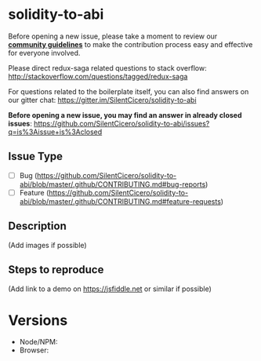 # solidity-to-abi

Before opening a new issue, please take a moment to review our [**community guidelines**](https://github.com/SilentCicero/solidity-to-abi/blob/master/.github/CONTRIBUTING.md) to make the contribution process easy and effective for everyone involved.

Please direct redux-saga related questions to stack overflow:
http://stackoverflow.com/questions/tagged/redux-saga

For questions related to the boilerplate itself, you can also find answers on our gitter chat:
https://gitter.im/SilentCicero/solidity-to-abi

**Before opening a new issue, you may find an answer in already closed issues**:
https://github.com/SilentCicero/solidity-to-abi/issues?q=is%3Aissue+is%3Aclosed

## Issue Type

- [ ] Bug (https://github.com/SilentCicero/solidity-to-abi/blob/master/.github/CONTRIBUTING.md#bug-reports)
- [ ] Feature (https://github.com/SilentCicero/solidity-to-abi/blob/master/.github/CONTRIBUTING.md#feature-requests)

## Description

(Add images if possible)

## Steps to reproduce

(Add link to a demo on https://jsfiddle.net or similar if possible)

# Versions

- Node/NPM:
- Browser:
